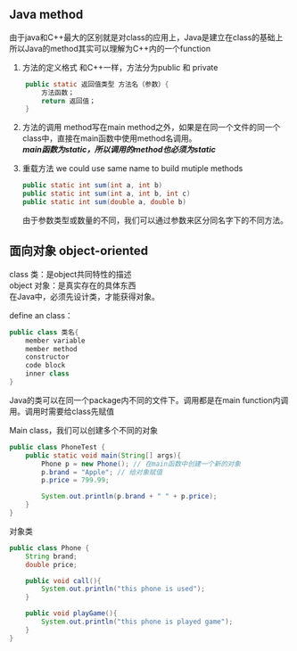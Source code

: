## Java method
由于java和C++最大的区别就是对class的应用上，Java是建立在class的基础上  
所以Java的method其实可以理解为C++内的一个function

1. 方法的定义格式
    和C++一样，方法分为public 和 private
```JAVA
    public static 返回值类型 方法名（参数）{
        方法函数；
        return 返回值；
    }
```
2. 方法的调用
    method写在main method之外，如果是在同一个文件的同一个class中，直接在main函数中使用method名调用。  
    ***main函数为static，所以调用的method也必须为static***

3. 重载方法
    we could use same name to build mutiple methods
    ```java
    public static int sum(int a, int b)
    public static int sum(int a, int b, int c)
    public static int sum(double a, double b)
    ```
    由于参数类型或数量的不同，我们可以通过参数来区分同名字下的不同方法。


## 面向对象 object-oriented

class 类：是object共同特性的描述  
object 对象：是真实存在的具体东西  
在Java中，必须先设计类，才能获得对象。

define an class：
```JAVA
public class 类名{
    member variable
    member method
    constructor
    code block
    inner class
}
```
Java的类可以在同一个package内不同的文件下。调用都是在main function内调用。调用时需要给class先赋值

Main class，我们可以创建多个不同的对象
```JAVA
public class PhoneTest {
    public static void main(String[] args){
        Phone p = new Phone(); // 在main函数中创建一个新的对象
        p.brand = "Apple"; // 给对象赋值
        p.price = 799.99;

        System.out.println(p.brand + " " + p.price);
    }
}
```
对象类
```JAVA
public class Phone {
    String brand;
    double price;

    public void call(){
        System.out.println("this phone is used");
    }

    public void playGame(){
        System.out.println("this phone is played game");
    }
}
```
